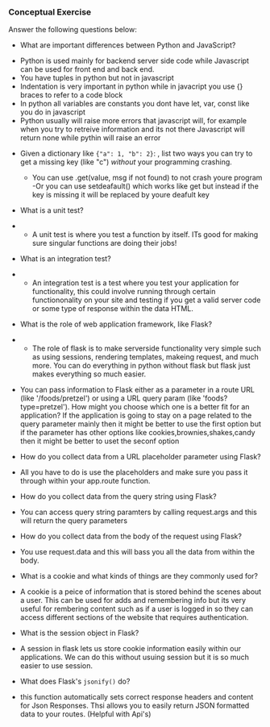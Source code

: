 ### Conceptual Exercise

Answer the following questions below:

- What are important differences between Python and JavaScript?

* Python is used mainly for backend server side code while Javascript can be used for front end and back end.
* You have tuples in python but not in javascript
* Indentation is very important in python while in javacript you use {} braces to refer to a code block
* In python all variables are constants you dont have let, var, const like you do in javascript
* Python usually will raise more errors that javascript will, for example when you try to retreive information and its not there Javascript will return none while pythin will raise an error

- Given a dictionary like `{"a": 1, "b": 2}`: , list two ways you
  can try to get a missing key (like "c") _without_ your programming
  crashing.

  - You can use .get(value, msg if not found) to not crash youre program
    -Or you can use setdeafault() which works like get but instead if the key is missing it will be replaced by youre deafult key

- What is a unit test?
- - A unit test is where you test a function by itself. ITs good for making sure singular functions are doing their jobs!

- What is an integration test?
- - An integration test is a test where you test your application for functionality, this could involve running through certain functiononality on your site and testing if you get a valid server code or some type of response within the data HTML.

- What is the role of web application framework, like Flask?
- - The role of flask is to make serverside functionality very simple such as using sessions, rendering templates, makeing request, and much more. You can do everything in python without flask but flask just makes everything so much easier.

- You can pass information to Flask either as a parameter in a route URL
  (like '/foods/pretzel') or using a URL query param (like
  'foods?type=pretzel'). How might you choose which one is a better fit
  for an application?
  If the application is going to stay on a page related to the query parameter mainly then it might be better to use the first option but if the parameter has other options like cookies,brownies,shakes,candy then it might be better to uset the seconf option

- How do you collect data from a URL placeholder parameter using Flask?
- All you have to do is use the <name> placeholders and make sure you pass it through within your app.route function.

- How do you collect data from the query string using Flask?
- You can access query string paramters by calling request.args and this will return the query parameters

- How do you collect data from the body of the request using Flask?
- You use request.data and this will bass you all the data from within the body.

- What is a cookie and what kinds of things are they commonly used for?
- A cookie is a peice of information that is stored behind the scenes about a user. This can be used for adds and remembering info but its very useful for rembering content such as if a user is logged in so they can access different sections of the website that requires authentication.

- What is the session object in Flask?
- A session in flask lets us store cookie information easily within our applications. We can do this without usuing session but it is so much easier to use session.

- What does Flask's `jsonify()` do?
- this function automatically sets correct response headers and content for Json Responses. Thsi allows you to easily return JSON formatted data to your routes. (Helpful with Api's)
